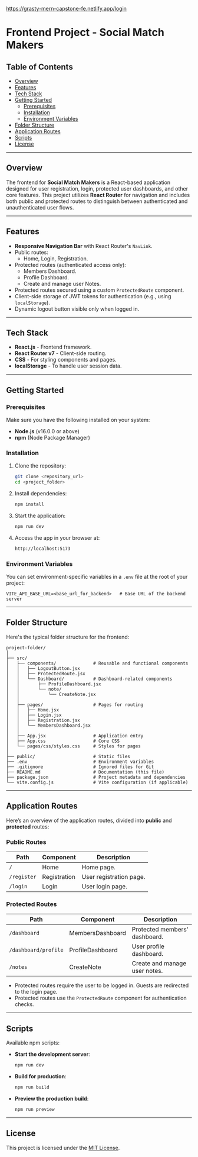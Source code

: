 https://grasty-mern-capstone-fe.netlify.app/login

# Frontend Project - Social Match Makers

## Table of Contents

- [Overview](#overview)
- [Features](#features)
- [Tech Stack](#tech-stack)
- [Getting Started](#getting-started)
  - [Prerequisites](#prerequisites)
  - [Installation](#installation)
  - [Environment Variables](#environment-variables)
- [Folder Structure](#folder-structure)
- [Application Routes](#application-routes)
- [Scripts](#scripts)
- [License](#license)

---

## Overview

The frontend for **Social Match Makers** is a React-based application designed for user registration, login, protected user dashboards, and other core features. This project utilizes **React Router** for navigation and includes both public and protected routes to distinguish between authenticated and unauthenticated user flows.

---

## Features

- **Responsive Navigation Bar** with React Router's `NavLink`.
- Public routes:
  - Home, Login, Registration.
- Protected routes (authenticated access only):
  - Members Dashboard.
  - Profile Dashboard.
  - Create and manage user Notes.
- Protected routes secured using a custom `ProtectedRoute` component.
- Client-side storage of JWT tokens for authentication (e.g., using `localStorage`).
- Dynamic logout button visible only when logged in.

---

## Tech Stack

- **React.js** - Frontend framework.
- **React Router v7** - Client-side routing.
- **CSS** - For styling components and pages.
- **localStorage** - To handle user session data.

---

## Getting Started

### Prerequisites

Make sure you have the following installed on your system:
- **Node.js** (v16.0.0 or above)
- **npm** (Node Package Manager)

### Installation

1. Clone the repository:

   ```bash
   git clone <repository_url>
   cd <project_folder>
   ```

2. Install dependencies:

   ```bash
   npm install
   ```

3. Start the application:

   ```bash
   npm run dev
   ```

4. Access the app in your browser at:

   ```bash
   http://localhost:5173
   ```

### Environment Variables

You can set environment-specific variables in a `.env` file at the root of your project:

```plaintext
VITE_API_BASE_URL=<base_url_for_backend>   # Base URL of the backend server
```

---

## Folder Structure

Here's the typical folder structure for the frontend:

```plaintext
project-folder/
│
├── src/
│   ├── components/              # Reusable and functional components
│   │   ├── LogoutButton.jsx
│   │   ├── ProtectedRoute.jsx
│   │   └── Dashboard/           # Dashboard-related components
│   │       ├── ProfileDashboard.jsx
│   │       └── note/
│   │           └── CreateNote.jsx
│   │
│   ├── pages/                   # Pages for routing
│   │   ├── Home.jsx
│   │   ├── Login.jsx
│   │   ├── Registration.jsx
│   │   └── MembersDashboard.jsx
│   │
│   ├── App.jsx                  # Application entry
│   ├── App.css                  # Core CSS
│   └── pages/css/styles.css     # Styles for pages
│
├── public/                      # Static files
├── .env                         # Environment variables
├── .gitignore                   # Ignored files for Git
├── README.md                    # Documentation (this file)
├── package.json                 # Project metadata and dependencies
└── vite.config.js               # Vite configuration (if applicable)
```

---

## Application Routes

Here’s an overview of the application routes, divided into **public** and **protected** routes:

### Public Routes

| Path           | Component       | Description                   |
|----------------|-----------------|-------------------------------|
| `/`            | Home            | Home page.                    |
| `/register`    | Registration    | User registration page.       |
| `/login`       | Login           | User login page.              |

### Protected Routes

| Path                 | Component           | Description                       |
|----------------------|---------------------|-----------------------------------|
| `/dashboard`         | MembersDashboard   | Protected members' dashboard.    |
| `/dashboard/profile` | ProfileDashboard   | User profile dashboard.           |
| `/notes`             | CreateNote         | Create and manage user notes.     |

- Protected routes require the user to be logged in. Guests are redirected to the login page.
- Protected routes use the `ProtectedRoute` component for authentication checks.

---

## Scripts

Available npm scripts:

- **Start the development server**:
  ```bash
  npm run dev
  ```

- **Build for production**:
  ```bash
  npm run build
  ```

- **Preview the production build**:
  ```bash
  npm run preview
  ```

---

## License

This project is licensed under the [MIT License](LICENSE).
